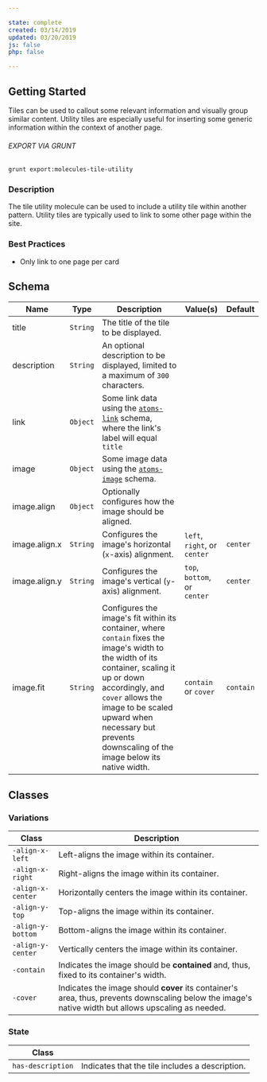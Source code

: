 ```yaml
---

state: complete
created: 03/14/2019
updated: 03/20/2019
js: false
php: false

---
```


## Getting Started

Tiles can be used to callout some relevant information and visually group similar content. Utility tiles are especially useful for inserting some generic information within the context of another page.

###### EXPORT VIA GRUNT

```
grunt export:molecules-tile-utility
```


### Description

The tile utility molecule can be used to include a utility tile within another pattern. Utility tiles are typically used to link to some other page within the site.


### Best Practices

- Only link to one page per card


## Schema

| Name            | Type      | Description                                                                                           | Value(s)    | Default   |
|-----------------|-----------|-------------------------------------------------------------------------------------------------------|-------------|-----------|
| title           | `String`  | The title of the tile to be displayed.                                                                |             |           |
| description     | `String`  | An optional description to be displayed, limited to a maximum of `300` characters.                    |             |           |
| link            | `Object`  | Some link data using the [`atoms-link`][atoms-link] schema, where the link's label will equal `title` |             |           |
| image           | `Object`  | Some image data using the [`atoms-image`][atoms-image] schema.                      |                               |           |
| image.align     | `Object`  | Optionally configures how the image should be aligned.                              |                               |           |
| image.align.x   | `String`  | Configures the image's horizontal (`x`-axis) alignment.                             | `left`, `right`, or `center`  | `center`  |
| image.align.y   | `String`  | Configures the image's vertical (`y`-axis) alignment.                               | `top`, `bottom`, or `center`  | `center`  |
| image.fit       | `String`  | Configures the image's fit within its container, where `contain` fixes the image's width to the width of its container, scaling it up or down accordingly, and `cover` allows the image to be scaled upward when necessary but prevents downscaling of the image below its native width. | `contain` or `cover` | `contain`  |


## Classes

### Variations

| Class             | Description                                                                                     |
|-------------------|-------------------------------------------------------------------------------------------------|
| `-align-x-left`   | Left-aligns the image within its container.                                                     |
| `-align-x-right`  | Right-aligns the image within its container.                                                    |
| `-align-x-center` | Horizontally centers the image within its container.                                            |
| `-align-y-top`    | Top-aligns the image within its container.                                                      |
| `-align-y-bottom` | Bottom-aligns the image within its container.                                                   |
| `-align-y-center` | Vertically centers the image within its container.                                              |
| `-contain`        | Indicates the image should be **contained** and, thus, fixed to its container's width.          |
| `-cover`          | Indicates the image should **cover** its container's area, thus, prevents downscaling below the image's native width but allows upscaling as needed. |

### State

| Class             |                                                                 |
|-------------------|-----------------------------------------------------------------|
| `has-description` | Indicates that the tile includes a description.                 |


[atoms-link]: /patterns/20-atoms-globals-link/20-atoms-globals-link.html
[atoms-image]: /patterns/20-atoms-media-image/20-atoms-media-image.html
